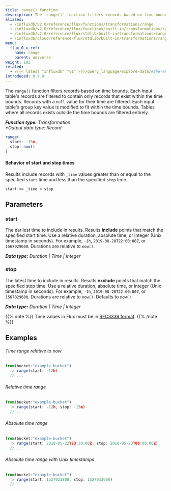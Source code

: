 ```yaml
---
title: range() function
description: The `range()` function filters records based on time bounds.
aliases:
  - /influxdb/v2.0/reference/flux/functions/transformations/range
  - /influxdb/v2.0/reference/flux/functions/built-in/transformations/range/
  - /influxdb/v2.0/reference/flux/stdlib/built-in/transformations/range/
  - /influxdb/cloud/reference/flux/stdlib/built-in/transformations/range/
menu:
  flux_0_x_ref:
    name: range
    parent: universe
weight: 102
related:
  - /{{< latest "influxdb" "v1" >}}/query_language/explore-data/#the-where-clause, InfluxQL – WHERE
introduced: 0.7.0
---
```


The `range()` function filters records based on time bounds.
Each input table's records are filtered to contain only records that exist within the time bounds.
Records with a `null` value for their time are filtered.
Each input table's group key value is modified to fit within the time bounds.
Tables where all records exists outside the time bounds are filtered entirely.

_**Function type:** Transformation_  
_**Output data type:* Record_

```js
range(
  start: -15m,
  stop: now()
)
```

#### Behavior of start and stop times
Results include records with `_time` values greater than or equal to the specified `start`
time and less than the specified `stop` time.

```
start <= _time < stop
```

## Parameters

### start
The earliest time to include in results.
Results **include** points that match the specified start time.
Use a relative duration, absolute time, or integer (Unix timestamp in seconds).
For example, `-1h`, `2019-08-28T22:00:00Z`, or `1567029600`.
Durations are relative to `now()`.

_**Data type:** Duration | Time | Integer_

### stop
The latest time to include in results.
Results **exclude** points that match the specified stop time.
Use a relative duration, absolute time, or integer (Unix timestamp in seconds).
For example, `-1h`, `2019-08-28T22:00:00Z`, or `1567029600`.
Durations are relative to `now()`.
Defaults to `now()`.

_**Data type:** Duration | Time | Integer_

{{% note %}}
Time values in Flux must be in [RFC3339 format](/flux/v0.x/spec/types#timestamp-format).
{{% /note %}}

## Examples

###### Time range relative to now
```js
from(bucket:"example-bucket")
  |> range(start: -12h)
  // ...
```

###### Relative time range
```js
from(bucket:"example-bucket")
  |> range(start: -12h, stop: -15m)
  // ...
```

###### Absolute time range
```js
from(bucket:"example-bucket")
  |> range(start: 2018-05-22T23:30:00Z, stop: 2018-05-23T00:00:00Z)
  // ...
```

###### Absolute time range with Unix timestamps
```js
from(bucket:"example-bucket")
  |> range(start: 1527031800, stop: 1527033600)
  // ...
```
